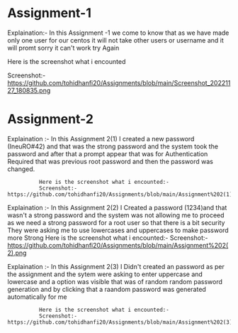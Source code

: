 # Assignment-1
Explaination:- In this Assignment -1 we come to know that as we have made only one user for our centos it will not take other users or username 
and  it will promt sorry it can't work try Again

Here is the screenshot what i encounted

Screenshot:-https://github.com/tohidhanfi20/Assignments/blob/main/Screenshot_20221127_180835.png


# Assignment-2
Explaination :- In this Assignment 2(1)
                I created a new password (IneuRO#42) and that was the strong password and the system took the password and after that a prompt appear that was for       Authentication Required that was previous root password and then the password was changed.
              
              Here is the screenshot what i encounted:-
              Screenshot:-https://github.com/tohidhanfi20/Assignments/blob/main/Assignment%202(1).png
              
              
Explaination :- In this Assignment 2(2)
                 I Created a password (1234)and that wasn't a strong password and the system was not allowing me to proceed as we need a strong password for a root user so that there is a bit security They were asking me to use lowercases and uppercases  to make password more Strong
              Here is the screenshot what i encounted:-
              Screenshot:-https://github.com/tohidhanfi20/Assignments/blob/main/Assignment%202(2).png
              
              
Explaination :- In this Assignment 2(3)
                I Didn't created an password as per the assignment and the sytem were asking to enter uppercase and lowercase and a option was visible that was of random                 random password generation and by clicking that a raandom password was generated automatically for me
                
              Here is the screenshot what i encounted:-
              Screenshot:-https://github.com/tohidhanfi20/Assignments/blob/main/Assignment%202(3).png
              
                

